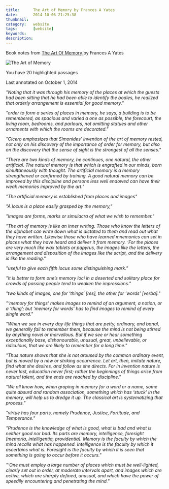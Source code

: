 ```yaml
---
title:  	The Art of Memory by Frances A Yates
date:  		2014-10-06 21:25:38
thumbnail:
category:   website
tags: 		[website]
keywords:
description:
---
```

Book notes from [ The Art Of Memory  ](https://kindle.amazon.com/work/the-art-memory-frances-yates-ebook/B000B1RAXS/B005TKD6UC) by Frances A Yates


![The Art of Memory](http://ecx.images-amazon.com/images/I/51lq3XLHQzL.jpg)

You have  20  highlighted passages

Last annotated on October 1, 2014

*"Noting that it was through his memory of the places at which the guests had
been sitting that he had been able to identify the bodies, he realized that
orderly arrangement is essential for good memory."*

*"order to form a series of places in memory, he says, a building is to be
remembered, as spacious and varied a one as possible, the forecourt, the
living room, bedrooms, and parlours, not omitting statues and other ornaments
with which the rooms are decorated."*

*"Cicero emphasizes that Simonides’ invention of the art of memory rested, not
only on his discovery of the importance of order for memory, but also on the
discovery that the sense of sight is the strongest of all the senses."*

*"There are two kinds of memory, he continues, one natural, the other
artificial. The natural memory is that which is engrafted in our minds, born
simultaneously with thought. The artificial memory is a memory strengthened or
confirmed by training. A good natural memory can be improved by this
discipline and persons less well endowed can have their weak memories improved
by the art."*

*"The artificial memory is established from places and images"*

*"A locus is a place easily grasped by the memory,"*

*"Images are forms, marks or simulacra of what we wish to remember."*

*"The art of memory is like an inner writing. Those who know the letters of the
alphabet can write down what is dictated to them and read out what they have
written. Likewise those who have learned mnemonics can set in places what they
have heard and deliver it from memory. ‘For the places are very much like wax
tablets or papyrus, the images like the letters, the arrangement and
disposition of the images like the script, and the delivery is like the
reading."*

*"useful to give each fifth locus some distinguishing mark."*

*"It is better to form one’s memory loci in a deserted and solitary place for
crowds of passing people tend to weaken the impressions."*

*"two kinds of images, one for ‘things’ [res], the other for ‘words’ [verba]."*

*"‘memory for things’ makes images to remind of an argument, a notion, or a
‘thing’; but ‘memory for words’ has to find images to remind of every single
word."*

*"When we see in every day life things that are petty, ordinary, and banal, we
generally fail to remember them, because the mind is not being stirred by
anything novel or marvellous. But if we see or hear something exceptionally
base, dishonourable, unusual, great, unbelievable, or ridiculous, that we are
likely to remember for a long time."*

*"Thus nature shows that she is not aroused by the common ordinary event, but is
moved by a new or striking occurrence. Let art, then, imitate nature, find
what she desires, and follow as she directs. For in invention nature is never
last, education never first; rather the beginnings of things arise from
natural talent, and the ends are reached by discipline."*

*"We all know how, when groping in memory for a word or a name, some quite
absurd and random association, something which has ‘stuck’ in the memory, will
help us to dredge it up. The classical art is systematizing that process."*


*"virtue has four parts, namely Prudence, Justice, Fortitude, and Temperance."*


*"Prudence is the knowledge of what is good, what is bad and what is neither
good nor bad. Its parts are memory, intelligence, foresight [memoria, intelligentia, providentia]. Memory is the faculty by which the mind recalls what has happened. Intelligence is
the faculty by which it ascertains what is. Foresight is the faculty by which
it is seen that something is going to occur before it occurs."*

*"‘One must employ a large number of places which must be well-lighted, clearly
set out in order, at moderate intervals apart, and images which are active,
which are sharply defined, unusual, and which have the power of speedily
encountering and penetrating the mind."*
